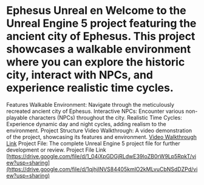 # Ephesus Unreal en Welcome to the Unreal Engine 5 project featuring the ancient city of Ephesus. This project showcases a walkable environment where you can explore the historic city, interact with NPCs, and experience realistic time cycles.

Features
Walkable Environment: Navigate through the meticulously recreated ancient city of Ephesus.
Interactive NPCs: Encounter various non-playable characters (NPCs) throughout the city.
Realistic Time Cycles: Experience dynamic day and night cycles, adding realism to the environment.
Project Structure
Video Walkthrough: A video demonstration of the project, showcasing its features and environment.
[Video Walkthrough Link](https://drive.google.com/file/d/1_04iXpGDGjRLdwE39loZB0rW9Lp5RpkT/view?usp=sharing)
Project File: The complete Unreal Engine 5 project file for further development or review.
Project File Link
[https://drive.google.com/file/d/1_04iXpGDGjRLdwE39loZB0rW9Lp5RpkT/view?usp=sharing](https://drive.google.com/file/d/1qjhjINVS84405kmlO2kMLvuCbNSdDZPd/view?usp=sharing)
